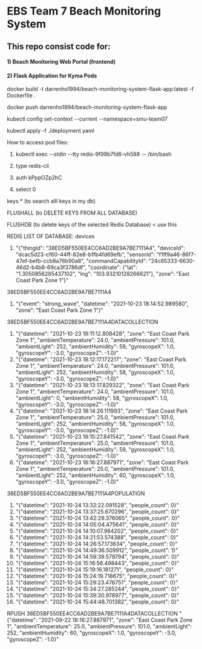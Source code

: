 # EBS Team 7 Beach Monitoring System

## This repo consist code for:

#### 1) Beach Monitoring Web Portal (frontend)

#### 2) Flask Application for Kyma Pods


docker build -t darrenho1994/beach-monitoring-system-flask-app:latest -f Dockerfile .

docker push darrenho1994/beach-monitoring-system-flask-app

kubectl config set-context --current --namespace=smu-team07 

kubectl apply -f ./deployment.yaml


How to access pod files:
1. kubectl exec --stdin --tty redis-9f99b7fd6-vh588	 -- /bin/bash 

2. type redis-cli

3. auth kPppOZp2hC

4. select 0


keys * (to search alll keys in my db)

FLUSHALL (to DELETE KEYS FROM ALL DATABASE)

FLUSHDB (to delete keys of the selected Redis Database) < use this


REDIS LIST OF DATABASE:
devices
1) "{\"thingId\": \"38ED5BF550EE4CC6AD2BE9A7BE7111A4\", \"deviceId\": \"dcac5d23-cf60-44ff-82e8-b1fb4fd69efb\", \"sensorId\": \"f1ff9a46-86f7-47ef-befb-ccb8a76b90a8\", \"commandCapabilityId\": \"24c65333-6630-46d2-b4b8-69ca3f3786df\", \"coordinate\": {\"lat\": \"1.3050856285437102\", \"lng\": \"103.93210128266621\"}, \"zone\": \"East Coast Park Zone 1\"}"

38ED5BF550EE4CC6AD2BE9A7BE7111A4
1) "{\"event\": \"strong_wave\", \"datetime\": \"2021-10-23 18:14:52.989580\", \"zone\": \"East Coast Park Zone 1\"}"


38ED5BF550EE4CC6AD2BE9A7BE7111A4DATACOLLECTION
1) "{\"datetime\": \"2021-10-23 18:11:12.808428\", \"zone\": \"East Coast Park Zone 1\", \"ambientTemperature\": 24.0, \"ambientPressure\": 101.0, \"ambientLight\": 252, \"ambientHumidity\": 59, \"gyroscopeX\": 1.0, \"gyroscopeY\": -3.0, \"gyroscopeZ\": -1.0}"
2) "{\"datetime\": \"2021-10-23 18:12:17.172217\", \"zone\": \"East Coast Park Zone 1\", \"ambientTemperature\": 24.0, \"ambientPressure\": 101.0, \"ambientLight\": 252, \"ambientHumidity\": 58, \"gyroscopeX\": 1.0, \"gyroscopeY\": -3.0, \"gyroscopeZ\": -1.0}"
3) "{\"datetime\": \"2021-10-23 18:13:17.829322\", \"zone\": \"East Coast Park Zone 1\", \"ambientTemperature\": 24.0, \"ambientPressure\": 101.0, \"ambientLight\": 0, \"ambientHumidity\": 58, \"gyroscopeX\": 1.0, \"gyroscopeY\": -3.0, \"gyroscopeZ\": -1.0}"
4) "{\"datetime\": \"2021-10-23 18:14:26.111993\", \"zone\": \"East Coast Park Zone 1\", \"ambientTemperature\": 25.0, \"ambientPressure\": 101.0, \"ambientLight\": 252, \"ambientHumidity\": 58, \"gyroscopeX\": 1.0, \"gyroscopeY\": -3.0, \"gyroscopeZ\": -1.0}"
5) "{\"datetime\": \"2021-10-23 18:15:27.841542\", \"zone\": \"East Coast Park Zone 1\", \"ambientTemperature\": 25.0, \"ambientPressure\": 101.0, \"ambientLight\": 252, \"ambientHumidity\": 59, \"gyroscopeX\": 1.0, \"gyroscopeY\": -3.0, \"gyroscopeZ\": -1.0}"
6) "{\"datetime\": \"2021-10-23 18:16:27.887971\", \"zone\": \"East Coast Park Zone 1\", \"ambientTemperature\": 25.0, \"ambientPressure\": 101.0, \"ambientLight\": 252, \"ambientHumidity\": 60, \"gyroscopeX\": 1.0, \"gyroscopeY\": -3.0, \"gyroscopeZ\": -1.0}"


38ED5BF550EE4CC6AD2BE9A7BE7111A4POPULATION
1) "{\"datetime\": \"2021-10-24 13:32:22.091528\", \"people_count\": 0}"
2) "{\"datetime\": \"2021-10-24 13:37:25.670296\", \"people_count\": 0}"
3) "{\"datetime\": \"2021-10-24 13:42:29.376065\", \"people_count\": 0}"
4) "{\"datetime\": \"2021-10-24 14:05:04.475641\", \"people_count\": 0}"
5) "{\"datetime\": \"2021-10-24 14:10:07.984202\", \"people_count\": 0}"
6) "{\"datetime\": \"2021-10-24 14:21:53.574388\", \"people_count\": 0}"
7) "{\"datetime\": \"2021-10-24 14:26:57.173634\", \"people_count\": 0}"
8) "{\"datetime\": \"2021-10-24 14:49:36.509912\", \"people_count\": 1}"
9) "{\"datetime\": \"2021-10-24 14:59:39.579794\", \"people_count\": 0}"
10) "{\"datetime\": \"2021-10-24 15:16:56.498443\", \"people_count\": 0}"
11) "{\"datetime\": \"2021-10-24 15:19:16.181271\", \"people_count\": 0}"
12) "{\"datetime\": \"2021-10-24 15:24:19.718675\", \"people_count\": 0}"
13) "{\"datetime\": \"2021-10-24 15:29:23.476751\", \"people_count\": 0}"
14) "{\"datetime\": \"2021-10-24 15:34:27.285244\", \"people_count\": 0}"
15) "{\"datetime\": \"2021-10-24 15:39:30.978977\", \"people_count\": 0}"
16) "{\"datetime\": \"2021-10-24 15:44:48.701382\", \"people_count\": 0}"

RPUSH 38ED5BF550EE4CC6AD2BE9A7BE7111A4DATACOLLECTION "{\"datetime\": \"2021-09-22 18:16:27.887971\", \"zone\": \"East Coast Park Zone 1\", \"ambientTemperature\": 25.0, \"ambientPressure\": 101.0, \"ambientLight\": 252, \"ambientHumidity\": 60, \"gyroscopeX\": 1.0, \"gyroscopeY\": -3.0, \"gyroscopeZ\": -1.0}"